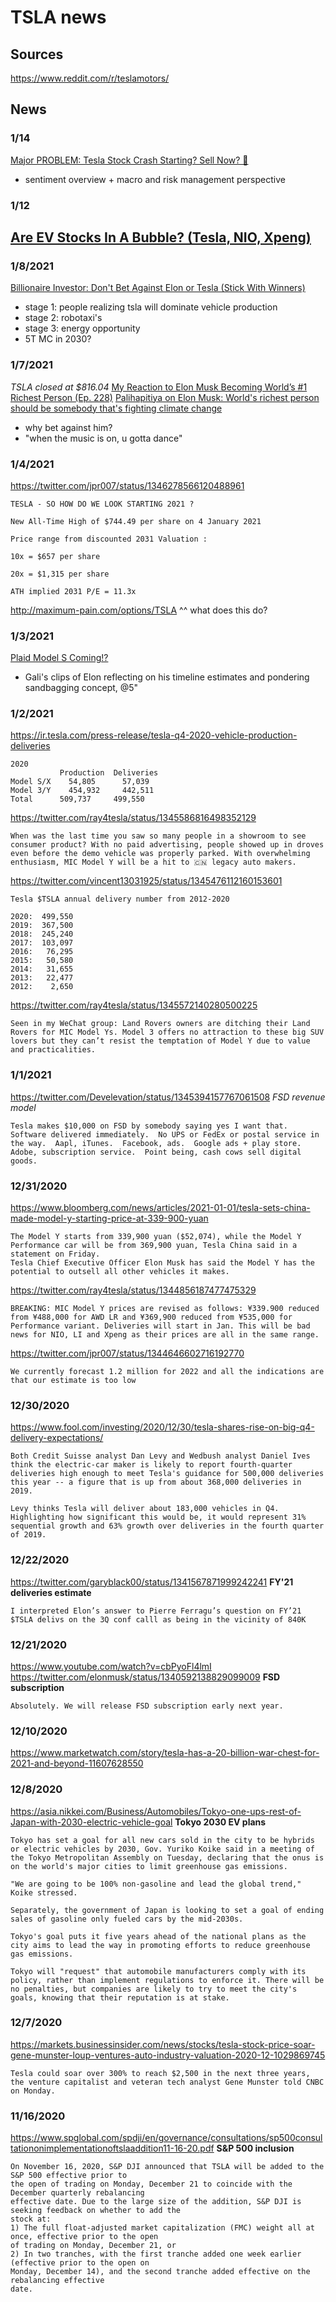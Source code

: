 # TSLA news

## Sources
https://www.reddit.com/r/teslamotors/



## News

### 1/14
[Major PROBLEM: Tesla Stock Crash Starting? Sell Now? 🚨](https://www.youtube.com/watch?v=MAV3A45oXD8)
- sentiment overview + macro and risk management perspective


### 1/12
[Are EV Stocks In A Bubble? (Tesla, NIO, Xpeng)](https://www.youtube.com/watch?v=Vwb2UrZRQR0)
-


### 1/8/2021
[Billionaire Investor: Don't Bet Against Elon or Tesla (Stick With Winners)](https://www.youtube.com/watch?v=quvZIeBu7cM)
- stage 1: people realizing tsla will dominate vehicle production
- stage 2: robotaxi's
- stage 3: energy opportunity
- 5T MC in 2030?


### 1/7/2021
*TSLA closed at $816.04*
[My Reaction to Elon Musk Becoming World’s #1 Richest Person (Ep. 228)](https://www.youtube.com/watch?v=RFc_kXyUMpg)
[Palihapitiya on Elon Musk: World's richest person should be somebody that's fighting climate change](https://www.youtube.com/watch?v=CyNtwHoXC9w)
- why bet against him?
- "when the music is on, u gotta dance"


### 1/4/2021
https://twitter.com/jpr007/status/1346278566120488961
```
TESLA - SO HOW DO WE LOOK STARTING 2021 ?

New All-Time High of $744.49 per share on 4 January 2021

Price range from discounted 2031 Valuation :

10x = $657 per share

20x = $1,315 per share

ATH implied 2031 P/E = 11.3x
```
http://maximum-pain.com/options/TSLA
^^ what does this do?


### 1/3/2021
[Plaid Model S Coming!?](https://www.youtube.com/watch?v=XrPI9htx8Ds)
- Gali's clips of Elon reflecting on his timeline estimates and pondering sandbagging concept, @5"


### 1/2/2021
https://ir.tesla.com/press-release/tesla-q4-2020-vehicle-production-deliveries
```
2020
           Production  Deliveries	 
Model S/X	 54,805      57,039	 
Model 3/Y	 454,932     442,511	 
Total      509,737     499,550	 
```

https://twitter.com/ray4tesla/status/1345586816498352129
```
When was the last time you saw so many people in a showroom to see consumer product? With no paid advertising, people showed up in droves even before the demo vehicle was properly parked. With overwhelming enthusiasm, MIC Model Y will be a hit to 🇨🇳 legacy auto makers.
```

https://twitter.com/vincent13031925/status/1345476112160153601
```
Tesla $TSLA annual delivery number from 2012-2020

2020:  499,550
2019:  367,500
2018:  245,240
2017:  103,097
2016:   76,295
2015:   50,580
2014:   31,655
2013:   22,477
2012:    2,650
```

https://twitter.com/ray4tesla/status/1345572140280500225
```
Seen in my WeChat group: Land Rovers owners are ditching their Land Rovers for MIC Model Ys. Model 3 offers no attraction to these big SUV lovers but they can’t resist the temptation of Model Y due to value and practicalities.
```


### 1/1/2021
https://twitter.com/Develevation/status/1345394157767061508
*FSD revenue model*
```
Tesla makes $10,000 on FSD by somebody saying yes I want that.  Software delivered immediately.  No UPS or FedEx or postal service in the way.  Aapl, iTunes.  Facebook, ads.  Google ads + play store.  Adobe, subscription service.  Point being, cash cows sell digital goods.
```


### 12/31/2020
https://www.bloomberg.com/news/articles/2021-01-01/tesla-sets-china-made-model-y-starting-price-at-339-900-yuan
```
The Model Y starts from 339,900 yuan ($52,074), while the Model Y Performance car will be from 369,900 yuan, Tesla China said in a statement on Friday.
Tesla Chief Executive Officer Elon Musk has said the Model Y has the potential to outsell all other vehicles it makes.
```
https://twitter.com/ray4tesla/status/1344856187477475329
```
BREAKING: MIC Model Y prices are revised as follows: ¥339.900 reduced from ¥488,000 for AWD LR and ¥369,900 reduced from ¥535,000 for Performance variant. Deliveries will start in Jan. This will be bad news for NIO, LI and Xpeng as their prices are all in the same range.
```
https://twitter.com/jpr007/status/1344646602716192770
```
We currently forecast 1.2 million for 2022 and all the indications are that our estimate is too low
```


### 12/30/2020
https://www.fool.com/investing/2020/12/30/tesla-shares-rise-on-big-q4-delivery-expectations/
```
Both Credit Suisse analyst Dan Levy and Wedbush analyst Daniel Ives think the electric-car maker is likely to report fourth-quarter deliveries high enough to meet Tesla's guidance for 500,000 deliveries this year -- a figure that is up from about 368,000 deliveries in 2019.

Levy thinks Tesla will deliver about 183,000 vehicles in Q4. Highlighting how significant this would be, it would represent 31% sequential growth and 63% growth over deliveries in the fourth quarter of 2019.
```


### 12/22/2020
https://twitter.com/garyblack00/status/1341567871999242241
**FY'21 deliveries estimate**
```
I interpreted Elon’s answer to Pierre Ferragu’s question on FY’21 $TSLA delivs on the 3Q conf calll as being in the vicinity of 840K
```


### 12/21/2020
https://www.youtube.com/watch?v=cbPyoFl4lmI
https://twitter.com/elonmusk/status/1340592138829099009
**FSD subscription**
```
Absolutely. We will release FSD subscription early next year.
```


### 12/10/2020
https://www.marketwatch.com/story/tesla-has-a-20-billion-war-chest-for-2021-and-beyond-11607628550


### 12/8/2020
https://asia.nikkei.com/Business/Automobiles/Tokyo-one-ups-rest-of-Japan-with-2030-electric-vehicle-goal
**Tokyo 2030 EV plans**
```
Tokyo has set a goal for all new cars sold in the city to be hybrids or electric vehicles by 2030, Gov. Yuriko Koike said in a meeting of the Tokyo Metropolitan Assembly on Tuesday, declaring that the onus is on the world's major cities to limit greenhouse gas emissions.

"We are going to be 100% non-gasoline and lead the global trend," Koike stressed.

Separately, the government of Japan is looking to set a goal of ending sales of gasoline only fueled cars by the mid-2030s.

Tokyo's goal puts it five years ahead of the national plans as the city aims to lead the way in promoting efforts to reduce greenhouse gas emissions.

Tokyo will "request" that automobile manufacturers comply with its policy, rather than implement regulations to enforce it. There will be no penalties, but companies are likely to try to meet the city's goals, knowing that their reputation is at stake.
```


### 12/7/2020
https://markets.businessinsider.com/news/stocks/tesla-stock-price-soar-gene-munster-loup-ventures-auto-industry-valuation-2020-12-1029869745
```
Tesla could soar over 300% to reach $2,500 in the next three years, the venture capitalist and veteran tech analyst Gene Munster told CNBC on Monday.
```


### 11/16/2020
https://www.spglobal.com/spdji/en/governance/consultations/sp500consultationonimplementationoftslaaddition11-16-20.pdf
**S&P 500 inclusion**
```
On November 16, 2020, S&P DJI announced that TSLA will be added to the S&P 500 effective prior to
the open of trading on Monday, December 21 to coincide with the December quarterly rebalancing
effective date. Due to the large size of the addition, S&P DJI is seeking feedback on whether to add the
stock at:
1) The full float-adjusted market capitalization (FMC) weight all at once, effective prior to the open
of trading on Monday, December 21, or
2) In two tranches, with the first tranche added one week earlier (effective prior to the open on
Monday, December 14), and the second tranche added effective on the rebalancing effective
date.
```
